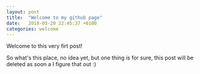 ```yaml
---
layout: post
title:  "Welcome to my github page"
date:   2018-03-20 22:45:37 +0100
categories: welcome
---
```

Welcome to this very firt post!

So what's this place, no idea yet, but one thing is for sure, this post will be deleted as soon a I figure that out :)

